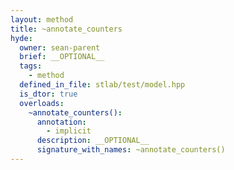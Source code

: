 ```yaml
---
layout: method
title: ~annotate_counters
hyde:
  owner: sean-parent
  brief: __OPTIONAL__
  tags:
    - method
  defined_in_file: stlab/test/model.hpp
  is_dtor: true
  overloads:
    ~annotate_counters():
      annotation:
        - implicit
      description: __OPTIONAL__
      signature_with_names: ~annotate_counters()
---
```

